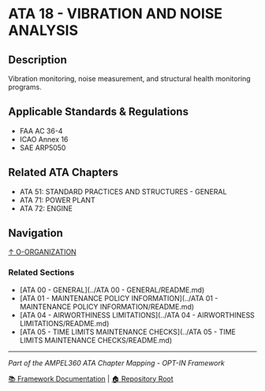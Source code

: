 # ATA 18 - VIBRATION AND NOISE ANALYSIS

## Description

Vibration monitoring, noise measurement, and structural health monitoring programs.

## Applicable Standards & Regulations

- FAA AC 36-4
- ICAO Annex 16
- SAE ARP5050

## Related ATA Chapters

- ATA 51: STANDARD PRACTICES AND STRUCTURES - GENERAL
- ATA 71: POWER PLANT
- ATA 72: ENGINE

## Navigation

[↑ O-ORGANIZATION](../README.md)

### Related Sections

- [ATA 00 - GENERAL](../ATA 00 - GENERAL/README.md)
- [ATA 01 - MAINTENANCE POLICY INFORMATION](../ATA 01 - MAINTENANCE POLICY INFORMATION/README.md)
- [ATA 04 - AIRWORTHINESS LIMITATIONS](../ATA 04 - AIRWORTHINESS LIMITATIONS/README.md)
- [ATA 05 - TIME LIMITS MAINTENANCE CHECKS](../ATA 05 - TIME LIMITS MAINTENANCE CHECKS/README.md)

---

*Part of the AMPEL360 ATA Chapter Mapping - OPT-IN Framework*

[📚 Framework Documentation](../../README.md) | [🏠 Repository Root](../../../README.md)
